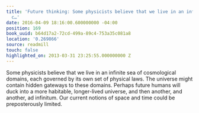 ```yaml
---
title: 'Future thinking: Some physicists believe that we live in an infinite sea of
  c…'
date: 2016-04-09 18:16:00.600000000 -04:00
position: 169
book_uuid: b64d17a2-72cd-499a-89c4-753a35c081a8
location: '0.269866'
source: readmill
touch: false
highlighted_on: 2013-03-31 23:25:55.000000000 Z
---
```


Some physicists believe that we live in an infinite sea of cosmological domains, each governed by its own set of physical laws. The universe might contain hidden gateways to these domains. Perhaps future humans will duck into a more habitable, longer-lived universe, and then another, and another, ad infinitum. Our current notions of space and time could be preposterously limited.